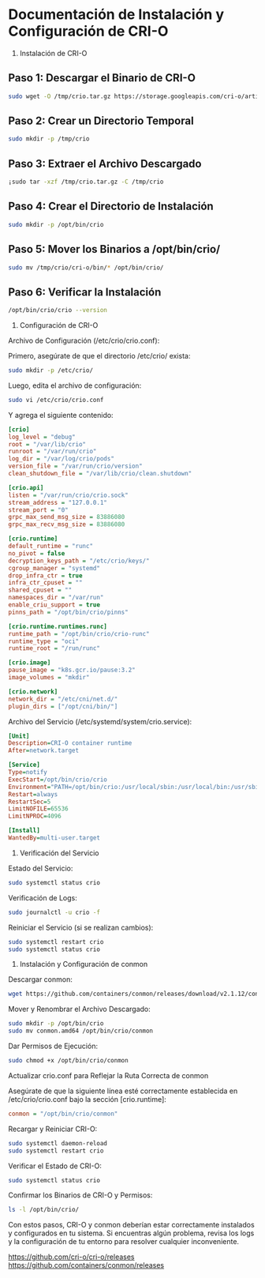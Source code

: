 # Documentación de Instalación y Configuración de CRI-O

1. Instalación de CRI-O

## Paso 1: Descargar el Binario de CRI-O

```bash
sudo wget -O /tmp/crio.tar.gz https://storage.googleapis.com/cri-o/artifacts/cri-o.amd64.v1.30.3.tar.gz
```
## Paso 2: Crear un Directorio Temporal

```bash
sudo mkdir -p /tmp/crio
```
## Paso 3: Extraer el Archivo Descargado

```bash
¡sudo tar -xzf /tmp/crio.tar.gz -C /tmp/crio
```

## Paso 4: Crear el Directorio de Instalación

```bash
sudo mkdir -p /opt/bin/crio
```

## Paso 5: Mover los Binarios a /opt/bin/crio/

```bash
sudo mv /tmp/crio/cri-o/bin/* /opt/bin/crio/
```

## Paso 6: Verificar la Instalación

```bash
/opt/bin/crio/crio --version
```

1. Configuración de CRI-O
   
Archivo de Configuración (/etc/crio/crio.conf):

Primero, asegúrate de que el directorio /etc/crio/ exista:

```bash
sudo mkdir -p /etc/crio/
```

Luego, edita el archivo de configuración:

```bash
sudo vi /etc/crio/crio.conf
```

Y agrega el siguiente contenido:

```ini
[crio]
log_level = "debug"
root = "/var/lib/crio"
runroot = "/var/run/crio"
log_dir = "/var/log/crio/pods"
version_file = "/var/run/crio/version"
clean_shutdown_file = "/var/lib/crio/clean.shutdown"

[crio.api]
listen = "/var/run/crio/crio.sock"
stream_address = "127.0.0.1"
stream_port = "0"
grpc_max_send_msg_size = 83886080
grpc_max_recv_msg_size = 83886080

[crio.runtime]
default_runtime = "runc"
no_pivot = false
decryption_keys_path = "/etc/crio/keys/"
cgroup_manager = "systemd"
drop_infra_ctr = true
infra_ctr_cpuset = ""
shared_cpuset = ""
namespaces_dir = "/var/run"
enable_criu_support = true
pinns_path = "/opt/bin/crio/pinns"

[crio.runtime.runtimes.runc]
runtime_path = "/opt/bin/crio/crio-runc"
runtime_type = "oci"
runtime_root = "/run/runc"

[crio.image]
pause_image = "k8s.gcr.io/pause:3.2"
image_volumes = "mkdir"

[crio.network]
network_dir = "/etc/cni/net.d/"
plugin_dirs = ["/opt/cni/bin/"]
```

Archivo del Servicio (/etc/systemd/system/crio.service):

```ini
[Unit]
Description=CRI-O container runtime
After=network.target

[Service]
Type=notify
ExecStart=/opt/bin/crio/crio
Environment="PATH=/opt/bin/crio:/usr/local/sbin:/usr/local/bin:/usr/sbin:/usr/bin:/sbin:/bin"
Restart=always
RestartSec=5
LimitNOFILE=65536
LimitNPROC=4096

[Install]
WantedBy=multi-user.target
```

1. Verificación del Servicio
   
Estado del Servicio:

```bash
sudo systemctl status crio
```

Verificación de Logs:

```bash
sudo journalctl -u crio -f
```

Reiniciar el Servicio (si se realizan cambios):

```bash
sudo systemctl restart crio
sudo systemctl status crio
```

1. Instalación y Configuración de conmon
   
Descargar conmon:

```bash
wget https://github.com/containers/conmon/releases/download/v2.1.12/conmon.amd64
```

Mover y Renombrar el Archivo Descargado:

```bash
sudo mkdir -p /opt/bin/crio
sudo mv conmon.amd64 /opt/bin/crio/conmon
```

Dar Permisos de Ejecución:

```bash
sudo chmod +x /opt/bin/crio/conmon
```

Actualizar crio.conf para Reflejar la Ruta Correcta de conmon

Asegúrate de que la siguiente línea esté correctamente establecida en /etc/crio/crio.conf bajo la sección [crio.runtime]:

```ini
conmon = "/opt/bin/crio/conmon"
```

Recargar y Reiniciar CRI-O:

```bash
sudo systemctl daemon-reload
sudo systemctl restart crio
```

Verificar el Estado de CRI-O:

```bash
sudo systemctl status crio
```

Confirmar los Binarios de CRI-O y Permisos:

```bash
ls -l /opt/bin/crio/
```

Con estos pasos, CRI-O y conmon deberían estar correctamente instalados y configurados en tu sistema. Si encuentras algún problema, revisa los logs y la configuración de tu entorno para resolver cualquier inconveniente.


https://github.com/cri-o/cri-o/releases
https://github.com/containers/conmon/releases
